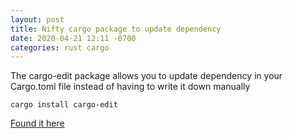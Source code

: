 ```yaml
---
layout: post
title: Nifty cargo package to update dependency
date: 2020-04-21 12:11 -0700
categories: rust cargo
---
```


The cargo-edit package allows you to update dependency in your Cargo.toml file instead of having to write it down manually

`cargo install cargo-edit`

[Found it here](https://github.com/rust-lang/cargo/issues/2179)
